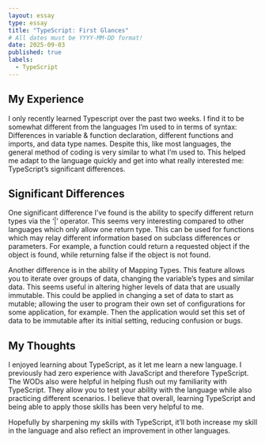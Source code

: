 ```yaml
---
layout: essay
type: essay
title: "TypeScript: First Glances"
# All dates must be YYYY-MM-DD format!
date: 2025-09-03
published: true
labels:
  - TypeScript
---
```


## My Experience
I only recently learned Typescript over the past two weeks. I find it to be somewhat different from the languages I’m used to in terms of syntax: Differences in variable & function declaration, different functions and imports, and data type names. Despite this, like most languages, the general method of coding is very similar to what I’m used to. This helped me adapt to the language quickly and get into what really interested me: TypeScript’s significant differences.

## Significant Differences
One significant difference I’ve found is the ability to specify different return types via the ‘|’ operator. This seems very interesting compared to other languages which only allow one return type. This can be used for functions which may relay different information based on subclass differences or parameters. For example, a function could return a requested object if the object is found, while returning false if the object is not found. 

Another difference is in the ability of Mapping Types. This feature allows you to iterate over groups of data, changing the variable’s types and similar data. This seems useful in altering higher levels of data that are usually immutable. This could be applied in changing a set of data to start as mutable; allowing the user to program their own set of configurations for some application, for example. Then the application would set this set of data to be immutable after its initial setting, reducing confusion or bugs. 

## My Thoughts
I enjoyed learning about TypeScript, as it let me learn a new language. I previously had zero experience with JavaScript and therefore TypeScript. The WODs also were helpful in helping flush out my familiarity with TypeScript. They allow you to test your ability with the language while also practicing different scenarios. I believe that overall, learning TypeScript and being able to apply those skills has been very helpful to me. 

Hopefully by sharpening my skills with TypeScript, it’ll both increase my skill in the language and also reflect an improvement in other languages. 
